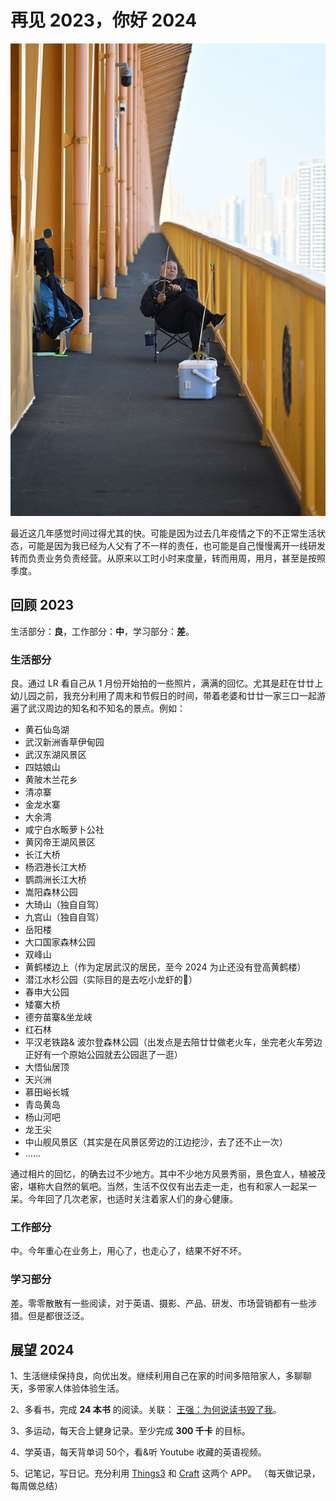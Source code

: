 # 再见 2023，你好 2024

![悠闲一生](/Static/Pics/2024/20240101_再见2023你好2024_1.JPG#center)

最近这几年感觉时间过得尤其的快。可能是因为过去几年疫情之下的不正常生活状态，可能是因为我已经为人父有了不一样的责任，也可能是自己慢慢离开一线研发转而负责业务负责经营。从原来以工时小时来度量，转而用周，用月，甚至是按照季度。

## 回顾 2023

生活部分：**良**，工作部分：**中**，学习部分：**差**。

### 生活部分

良。通过 LR 看自己从 1 月份开始拍的一些照片，满满的回忆。尤其是赶在廿廿上幼儿园之前，我充分利用了周末和节假日的时间，带着老婆和廿廿一家三口一起游遍了武汉周边的知名和不知名的景点。例如：

* 黄石仙岛湖
* 武汉新洲香草伊甸园
* 武汉东湖风景区
* 四姑娘山
* 黄陂木兰花乡
* 清凉寨
* 金龙水寨
* 大余湾
* 咸宁白水畈萝卜公社
* 黄冈帝王湖风景区
* 长江大桥
* 杨泗港长江大桥
* 鹦鹉洲长江大桥
* 嵩阳森林公园
* 大琦山（独自自驾）
* 九宫山（独自自驾）
* 岳阳楼
* 大口国家森林公园
* 双峰山
* 黄鹤楼边上（作为定居武汉的居民，至今 2024 为止还没有登高黄鹤楼）
* 潜江水杉公园（实际目的是去吃小龙虾的🦞）
* 春申大公园
* 矮寨大桥
* 德夯苗寨&坐龙峡
* 红石林
* 平汉老铁路& 波尔登森林公园（出发点是去陪廿廿做老火车，坐完老火车旁边正好有一个原始公园就去公园逛了一逛）
* 大悟仙居顶
* 天兴洲
* 慕田峪长城
* 青岛黄岛
* 杨山河吧
* 龙王尖
* 中山舰风景区（其实是在风景区旁边的江边挖沙，去了还不止一次）
* ......


通过相片的回忆，的确去过不少地方。其中不少地方风景秀丽，景色宜人，植被茂密，堪称大自然的氧吧。当然，生活不仅仅有出去走一走，也有和家人一起呆一呆。今年回了几次老家，也适时关注着家人们的身心健康。

### 工作部分

中。今年重心在业务上，用心了，也走心了，结果不好不坏。

### 学习部分

差。零零散散有一些阅读，对于英语、摄影、产品、研发、市场营销都有一些涉猎。但是都很泛泛。

## 展望 2024

1、生活继续保持良，向优出发。继续利用自己在家的时间多陪陪家人，多聊聊天，多带家人体验体验生活。

2、多看书，完成 **24 本书** 的阅读。关联： [王强：为何说读书毁了我](https://www.youtube.com/watch?v=0gJKyeSAvS0)。

3、多运动，每天合上健身记录。至少完成 **300 千卡** 的目标。

4、学英语，每天背单词 50个，看&听 Youtube 收藏的英语视频。

5、记笔记，写日记。充分利用 [Things3](https://culturedcode.com/things/) 和 [Craft](https://www.craft.do/) 这两个 APP。 （每天做记录，每周做总结）

